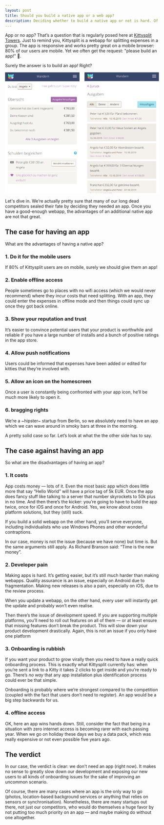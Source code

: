 ```yaml
---
layout: post
title: Should you build a native app or a web app?
description: Deciding whether to build a native app or not is hard. Of course it depends a lot on what your product is. Here we share our experiences.
---
```


App or no app? That’s a question that is regularly posed here at [Kittysplit Towers](https://kittysplit.com). Just to remind you, Kittysplit is a webapp for splitting expenses in a group. The app is responsive and works pretty great on a mobile browser: 80% of our users are mobile. Yet we often get the request: "please build an app!" 🙏.

Surely the answer is to build an app! Right?

![Kittysplit screenshots](/images/de_screen_collage.png)

Let's dive in. We’re actually pretty sure that many of our long dead competitors sealed their fate by deciding they needed an app. Once you have a good-enough webapp, the advantages of an additional native app are not that great.

## The case for having an app
What are the advantages of having a native app?

### 1. Do it for the mobile users
If 80% of Kittysplit users are on mobile, surely we should give them an app!

### 2. Enable offline access
People sometimes go to places with no wifi access (which we would never recommend) where they incur costs that need splitting. With an app, they could enter the expenses in offline mode and then things could sync up once they got back online.

### 3. Show your reputation and trust
It’s easier to convince potential users that your product is worthwhile and reliable if you have a large number of installs and a bunch of positive ratings in the app store.

### 4. Allow push notifications

Users could be informed that expenses have been added or edited for kitties that they’re involved with.

### 5. Allow an icon on the homescreen
 Once a user is constantly being confronted with your app icon, he’ll be much more likely to open it.

### 6. bragging rights
We’re a ~hipster~ startup from Berlin, so we absolutely need to have an app which we can wave around in smoky bars at three in the morning.

A pretty solid case so far. Let’s look at what the the other side has to say.

## The case against having an app
So what are the disadvantages of having an app?


### 1. It costs
App costs money &mdash; lots of it. Even the most basic app which does little more that say “Hello World” will have a price tag of 5k EUR. Once the app does fancy stuff like talking to a server that number skyrockets to 50k plus in no time. And then there’s the kicker: you’re going to have to build the app twice, once for iOS and once for Android. Yes, we know about cross platform solutions, but they (still) suck.

If you build a solid webapp on the other hand, you’ll serve everyone, including individualists who use Windows Phones and other wonderful contraptions.

In our case, money is not the issue (because we have none) but time is. But the same arguments still apply. As Richard Branson said: “Time is the new money”.

### 2. Developer pain
Making apps is hard. It’s getting easier, but it’s still much harder than making webapps. Quality assurance is an issue, especially on Android due to fragmentation. Making new releases is also a pain, especially on iOS, due to the review process.

When you update a webapp, on the other hand, every user will instantly get the update and probably won’t even realise.

Then there’s the issue of development speed. If you are supporting multiple platforms, you’ll need to roll out features on all of them &mdash; or at least ensure that missing features don’t break the product. This will slow down your product development drastically. Again, this is not an issue if you only have one platform

### 3. Onboarding is rubbish
If you want your product to grow virally then you need to have a really quick onboarding process. This is exactly what Kittysplit currently has: when you’re sent a link to a Kitty it takes 2 clicks to get inside and you’re ready to go. There’s *no way* that any app installation plus identification process could ever be that simple.

Onboarding is probably where we’re strongest compared to the competition (coupled with the fact that users don’t need to register). An app would be a big step backwards for us.

### 4. offline access
OK, here an app wins hands down. Still, consider the fact that being in a situation with zero internet access is becoming rarer with each passing year. When we go on holiday these days we buy a data pack, which was really expensive or not even possible five years ago.

## The verdict
In our case, the verdict is clear: we don't need an app (right now). It makes no sense to greatly slow down our development and exposing our new users to all kinds of onboarding issues for the sake of improving an uncommon scenario.

Of course, there are many cases where an app is the only way to go (photos, location-based background services or anything that relies on sensors or synchronisation). Nonetheless, there are many startups out there, not just our competitors, who would do themselves a huge favor by not putting too much priority on an app &mdash; and maybe making do without one altogether.
